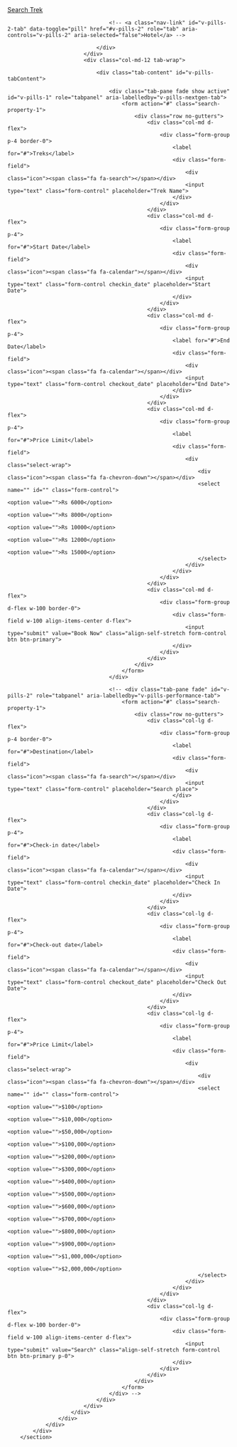 <section class="ftco-section ftco-no-pb ftco-no-pt">
		<div class="container">
			<div class="row">
				<div class="col-md-12">
					<div class="ftco-search d-flex justify-content-center">
						<div class="row">
							<div class="col-md-12 nav-link-wrap">
								<div class="nav nav-pills text-center" id="v-pills-tab" role="tablist" aria-orientation="vertical">
									<a class="nav-link active mr-md-1" id="v-pills-1-tab" data-toggle="pill" href="#v-pills-1" role="tab" aria-controls="v-pills-1" aria-selected="true">Search Trek</a>

									<!-- <a class="nav-link" id="v-pills-2-tab" data-toggle="pill" href="#v-pills-2" role="tab" aria-controls="v-pills-2" aria-selected="false">Hotel</a> -->

								</div>
							</div>
							<div class="col-md-12 tab-wrap">
								
								<div class="tab-content" id="v-pills-tabContent">

									<div class="tab-pane fade show active" id="v-pills-1" role="tabpanel" aria-labelledby="v-pills-nextgen-tab">
										<form action="#" class="search-property-1">
											<div class="row no-gutters">
												<div class="col-md d-flex">
													<div class="form-group p-4 border-0">
														<label for="#">Treks</label>
														<div class="form-field">
															<div class="icon"><span class="fa fa-search"></span></div>
															<input type="text" class="form-control" placeholder="Trek Name">
														</div>
													</div>
												</div>
												<div class="col-md d-flex">
													<div class="form-group p-4">
														<label for="#">Start Date</label>
														<div class="form-field">
															<div class="icon"><span class="fa fa-calendar"></span></div>
															<input type="text" class="form-control checkin_date" placeholder="Start Date">
														</div>
													</div>
												</div>
												<div class="col-md d-flex">
													<div class="form-group p-4">
														<label for="#">End Date</label>
														<div class="form-field">
															<div class="icon"><span class="fa fa-calendar"></span></div>
															<input type="text" class="form-control checkout_date" placeholder="End Date">
														</div>
													</div>
												</div>
												<div class="col-md d-flex">
													<div class="form-group p-4">
														<label for="#">Price Limit</label>
														<div class="form-field">
															<div class="select-wrap">
																<div class="icon"><span class="fa fa-chevron-down"></span></div>
																<select name="" id="" class="form-control">
																	<option value="">Rs 6000</option>
																	<option value="">Rs 8000</option>
																	<option value="">Rs 10000</option>
																	<option value="">Rs 12000</option>
																	<option value="">Rs 15000</option>
																</select>
															</div>
														</div>
													</div>
												</div>
												<div class="col-md d-flex">
													<div class="form-group d-flex w-100 border-0">
														<div class="form-field w-100 align-items-center d-flex">
															<input type="submit" value="Book Now" class="align-self-stretch form-control btn btn-primary">
														</div>
													</div>
												</div>
											</div>
										</form>
									</div>

									<!-- <div class="tab-pane fade" id="v-pills-2" role="tabpanel" aria-labelledby="v-pills-performance-tab">
										<form action="#" class="search-property-1">
											<div class="row no-gutters">
												<div class="col-lg d-flex">
													<div class="form-group p-4 border-0">
														<label for="#">Destination</label>
														<div class="form-field">
															<div class="icon"><span class="fa fa-search"></span></div>
															<input type="text" class="form-control" placeholder="Search place">
														</div>
													</div>
												</div>
												<div class="col-lg d-flex">
													<div class="form-group p-4">
														<label for="#">Check-in date</label>
														<div class="form-field">
															<div class="icon"><span class="fa fa-calendar"></span></div>
															<input type="text" class="form-control checkin_date" placeholder="Check In Date">
														</div>
													</div>
												</div>
												<div class="col-lg d-flex">
													<div class="form-group p-4">
														<label for="#">Check-out date</label>
														<div class="form-field">
															<div class="icon"><span class="fa fa-calendar"></span></div>
															<input type="text" class="form-control checkout_date" placeholder="Check Out Date">
														</div>
													</div>
												</div>
												<div class="col-lg d-flex">
													<div class="form-group p-4">
														<label for="#">Price Limit</label>
														<div class="form-field">
															<div class="select-wrap">
																<div class="icon"><span class="fa fa-chevron-down"></span></div>
																<select name="" id="" class="form-control">
																	<option value="">$100</option>
																	<option value="">$10,000</option>
																	<option value="">$50,000</option>
																	<option value="">$100,000</option>
																	<option value="">$200,000</option>
																	<option value="">$300,000</option>
																	<option value="">$400,000</option>
																	<option value="">$500,000</option>
																	<option value="">$600,000</option>
																	<option value="">$700,000</option>
																	<option value="">$800,000</option>
																	<option value="">$900,000</option>
																	<option value="">$1,000,000</option>
																	<option value="">$2,000,000</option>
																</select>
															</div>
														</div>
													</div>
												</div>
												<div class="col-lg d-flex">
													<div class="form-group d-flex w-100 border-0">
														<div class="form-field w-100 align-items-center d-flex">
															<input type="submit" value="Search" class="align-self-stretch form-control btn btn-primary p-0">
														</div>
													</div>
												</div>
											</div>
										</form>
									</div> -->
								</div>
							</div>
						</div>
					</div>
				</div>
			</div>
		</section>